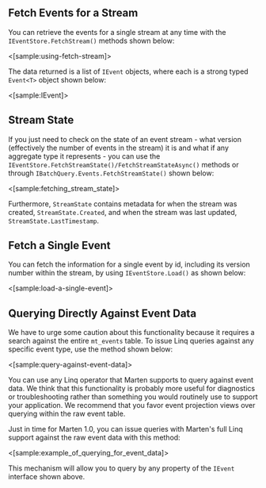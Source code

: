 <!--Title:Querying Event and Stream Data-->
<!--Url:streams-->


## Fetch Events for a Stream

You can retrieve the events for a single stream at any time with the `IEventStore.FetchStream()` methods shown below:

<[sample:using-fetch-stream]>

The data returned is a list of `IEvent` objects, where each is a strong typed `Event<T>` object shown below:

<[sample:IEvent]>

## Stream State

If you just need to check on the state of an event stream - what version (effectively the number of events in the stream) it is and what if any aggregate type it represents - you can use the 
`IEventStore.FetchStreamState()/FetchStreamStateAsync()` methods or through `IBatchQuery.Events.FetchStreamState()` shown below:

<[sample:fetching_stream_state]>

Furthermore, `StreamState` contains metadata for when the stream was created, `StreamState.Created`, and when the stream was last updated, `StreamState.LastTimestamp`.

## Fetch a Single Event

You can fetch the information for a single event by id, including its version number within the stream, by using `IEventStore.Load()` as shown below:

<[sample:load-a-single-event]>


## Querying Directly Against Event Data

We have to urge some caution about this functionality because it requires a search against the entire `mt_events` table. To issue Linq queries against
any specific event type, use the method shown below:

<[sample:query-against-event-data]>

You can use any Linq operator that Marten supports to query against event data. We think that this functionality is probably more useful for diagnostics or troubleshooting
rather than something you would routinely use to support your application. We recommend that you favor event projection views over querying within the raw event table.

Just in time for Marten 1.0, you can issue queries with Marten's full Linq support against the raw event data with this method:

<[sample:example_of_querying_for_event_data]>

This mechanism will allow you to query by any property of the `IEvent` interface shown above.